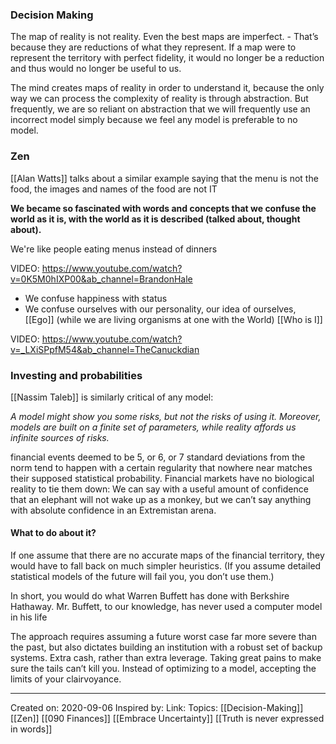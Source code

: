 ### Decision Making
The map of reality is not reality. Even the best maps are imperfect. 
	- That’s because they are reductions of what they represent. If a map were to represent the territory with perfect fidelity, it would no longer be a reduction and thus would no longer be useful to us. 
	
The mind creates maps of reality in order to understand it, because the only way we can process the complexity of reality is through abstraction. But frequently, we are so reliant on abstraction that we will frequently use an incorrect model simply because we feel any model is preferable to no model.
	
### Zen
[[Alan Watts]] talks about a similar example saying that the menu is not the food, the images and names of the food are not IT

**We became so fascinated with words and concepts that we confuse the world as it is, with the world as it is described (talked about, thought about).**

We're like people eating menus instead of dinners

VIDEO: https://www.youtube.com/watch?v=0K5M0hIXP00&ab_channel=BrandonHale
- We confuse happiness with status
- We confuse ourselves with our personality, our idea of ourselves, [[Ego]] (while we are living organisms at one with the World) [[Who is I]]

VIDEO: https://www.youtube.com/watch?v=_LXiSPpfM54&ab_channel=TheCanuckdian

### Investing and probabilities
[[Nassim Taleb]] is similarly critical of any model:

*A model might show you some risks, but not the risks of using it. Moreover, models are built on a finite set of parameters, while reality affords us infinite sources of risks.*

 financial events deemed to be 5, or 6, or 7 standard deviations from the norm tend to happen with a certain regularity that nowhere near matches their supposed statistical probability.  Financial markets have no biological reality to tie them down: We can say with a useful amount of confidence that an elephant will not wake up as a monkey, but we can’t say anything with absolute confidence in an Extremistan arena.
 
 #### What to do about it?
 
 If one assume that there are no accurate maps of the financial territory, they would have to fall back on much simpler heuristics. (If you assume detailed statistical models of the future will fail you, you don’t use them.)

In short, you would do what Warren Buffett has done with Berkshire Hathaway. Mr. Buffett, to our knowledge, has never used a computer model in his life

The approach requires assuming a future worst case far more severe than the past, but also dictates building an institution with a robust set of backup systems. Extra cash, rather than extra leverage. Taking great pains to make sure the tails can’t kill you. Instead of optimizing to a model, accepting the limits of your clairvoyance.
 
 --------------------------------

Created on: 2020-09-06
Inspired by:
Link:
Topics: [[Decision-Making]] [[Zen]] [[090 Finances]] [[Embrace Uncertainty]] [[Truth is never expressed in words]]